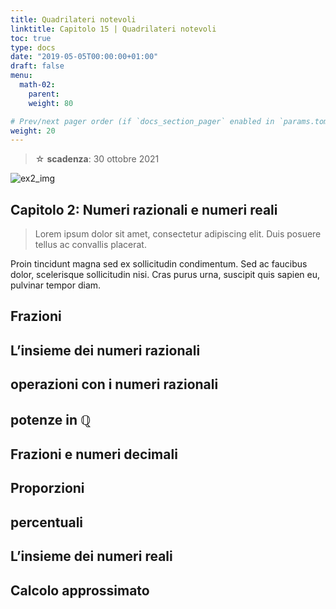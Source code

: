 ```yaml
---
title: Quadrilateri notevoli
linktitle: Capitolo 15 | Quadrilateri notevoli
toc: true
type: docs
date: "2019-05-05T00:00:00+01:00"
draft: false
menu:
  math-02:
    parent: 
    weight: 80

# Prev/next pager order (if `docs_section_pager` enabled in `params.toml`)
weight: 20
---
```


> ☆ **scadenza**: 30 ottobre 2021

![ex2_img](../ex2_img.png)

## Capitolo 2: Numeri razionali e numeri reali

>Lorem ipsum dolor sit amet, consectetur adipiscing elit. Duis posuere tellus ac convallis placerat.

Proin tincidunt magna sed ex sollicitudin condimentum. Sed ac faucibus dolor, scelerisque sollicitudin nisi. Cras purus urna, suscipit quis sapien eu, pulvinar tempor diam.

## Frazioni

## L’insieme  dei  numeri  razionali

## operazioni  con  i  numeri  razionali

## potenze in $\mathbb{Q}$

## Frazioni  e  numeri  decimali

## Proporzioni

## percentuali

## L’insieme  dei  numeri  reali

## Calcolo  approssimato
